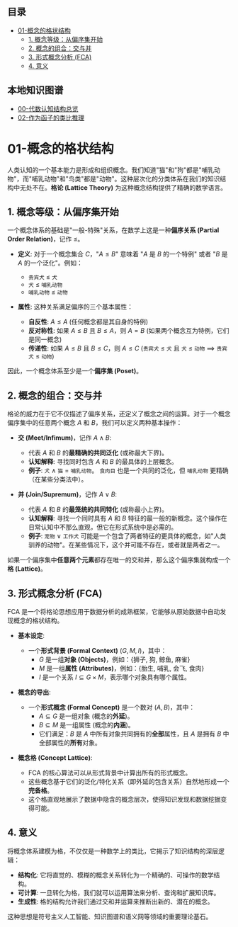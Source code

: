 <!-- 本地目录区块 -->
## 目录

- [01-概念的格状结构](#01-概念的格状结构)
  - [1. 概念等级：从偏序集开始](#1-概念等级从偏序集开始)
  - [2. 概念的组合：交与并](#2-概念的组合交与并)
  - [3. 形式概念分析 (FCA)](#3-形式概念分析-fca)
  - [4. 意义](#4-意义)

<!-- 本地知识图谱区块 -->
## 本地知识图谱

- [00-代数认知结构总览](./00-代数认知结构总览.md)
- [02-作为函子的类比推理](./02-作为函子的类比推理.md)

# 01-概念的格状结构

人类认知的一个基本能力是形成和组织概念。我们知道"猫"和"狗"都是"哺乳动物"，而"哺乳动物"和"鸟类"都是"动物"。这种层次化的分类体系在我们的知识结构中无处不在。**格论 (Lattice Theory)** 为这种概念结构提供了精确的数学语言。

## 1. 概念等级：从偏序集开始

一个概念体系的基础是"一般-特殊"关系，在数学上这是一种**偏序关系 (Partial Order Relation)**，记作 $\le$。

- **定义**: 对于一个概念集合 $C$，"$A \le B$" 意味着 "$A$ 是 $B$ 的一个特例" 或者 "$B$ 是 $A$ 的一个泛化"。例如：
  - `贵宾犬` $\le$ `犬`
  - `犬` $\le$ `哺乳动物`
  - `哺乳动物` $\le$ `动物`

- **属性**: 这种关系满足偏序的三个基本属性：
  - **自反性**: $A \le A$ (任何概念都是其自身的特例)
  - **反对称性**: 如果 $A \le B$ 且 $B \le A$，则 $A=B$ (如果两个概念互为特例，它们是同一概念)
  - **传递性**: 如果 $A \le B$ 且 $B \le C$，则 $A \le C$ (`贵宾犬` $\le$ `犬` 且 `犬` $\le$ `动物` $\implies$ `贵宾犬` $\le$ `动物`)

因此，一个概念体系至少是一个**偏序集 (Poset)**。

## 2. 概念的组合：交与并

格论的威力在于它不仅描述了偏序关系，还定义了概念之间的运算。对于一个概念偏序集中的任意两个概念 $A$ 和 $B$，我们可以定义两种基本操作：

- **交 (Meet/Infimum)**，记作 $A \wedge B$:
  - 代表 $A$ 和 $B$ 的**最精确的共同泛化** (或称最大下界)。
  - **认知解释**: 寻找同时包含 $A$ 和 $B$ 的最具体的上层概念。
  - **例子**: `犬` $\wedge$ `猫` = `哺乳动物`。 `食肉目` 也是一个共同的泛化，但 `哺乳动物` 更精确（在某些分类法中）。

- **并 (Join/Supremum)**，记作 $A \vee B$:
  - 代表 $A$ 和 $B$ 的**最笼统的共同特化** (或称最小上界)。
  - **认知解释**: 寻找一个同时具有 $A$ 和 $B$ 特征的最一般的新概念。这个操作在日常认知中不那么直观，但它在形式系统中是必需的。
  - **例子**: `宠物` $\vee$ `工作犬` 可能是一个包含了两者特征的更具体的概念，如"人类驯养的动物"。在某些情况下，这个并可能不存在，或者就是两者之一。

如果一个偏序集中**任意两个元素**都存在唯一的交和并，那么这个偏序集就构成一个**格 (Lattice)**。

## 3. 形式概念分析 (FCA)

FCA 是一个将格论思想应用于数据分析的成熟框架，它能够从原始数据中自动发现概念的格状结构。

- **基本设定**:
  - 一个**形式背景 (Formal Context)** $(G, M, I)$，其中：
    - $G$ 是一组**对象 (Objects)**，例如：{狮子, 狗, 鲸鱼, 麻雀}
    - $M$ 是一组**属性 (Attributes)**，例如：{胎生, 哺乳, 会飞, 食肉}
    - $I$ 是一个关系 $I \subseteq G \times M$，表示哪个对象具有哪个属性。

- **概念的导出**:
  - 一个**形式概念 (Formal Concept)** 是一个数对 $(A, B)$，其中：
    - $A \subseteq G$ 是一组对象 (概念的**外延**)。
    - $B \subseteq M$ 是一组属性 (概念的**内涵**)。
    - 它们满足：$B$ 是 $A$ 中所有对象共同拥有的**全部**属性，且 $A$ 是拥有 $B$ 中全部属性的**所有**对象。

- **概念格 (Concept Lattice)**:
  - FCA 的核心算法可以从形式背景中计算出所有的形式概念。
  - 这些概念基于它们的泛化/特化关系（即外延的包含关系）自然地形成一个**完备格**。
  - 这个格直观地展示了数据中隐含的概念层次，使得知识发现和数据挖掘变得可能。

## 4. 意义

将概念体系建模为格，不仅仅是一种数学上的类比，它揭示了知识结构的深层逻辑：

- **结构化**: 它将直觉的、模糊的概念关系转化为一个精确的、可操作的数学结构。
- **可计算**: 一旦转化为格，我们就可以运用算法来分析、查询和扩展知识库。
- **生成性**: 格的结构允许我们通过交和并运算来推断出新的、潜在的概念。

这种思想是符号主义人工智能、知识图谱和语义网等领域的重要理论基石。
